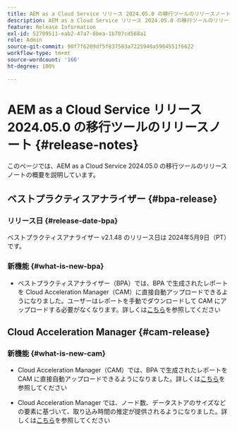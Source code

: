 ```yaml
---
title: AEM as a Cloud Service リリース 2024.05.0 の移行ツールのリリースノート
description: AEM as a Cloud Service リリース 2024.05.0 の移行ツールのリリースノート
feature: Release Information
exl-id: 52709511-eab2-47a7-8bea-1b707cd568a1
role: Admin
source-git-commit: 90f7f6209df5f837583a7225940a5984551f6622
workflow-type: tm+mt
source-wordcount: '166'
ht-degree: 100%

---
```


# AEM as a Cloud Service リリース 2024.05.0 の移行ツールのリリースノート {#release-notes}

このページでは、AEM as a Cloud Service 2024.05.0 の移行ツールのリリースノートの概要を説明しています。

## ベストプラクティスアナライザー {#bpa-release}

### リリース日 {#release-date-bpa}

ベストプラクティスアナライザー v2.1.48 のリリース日は 2024年5月9日（PT）です。

### 新機能 {#what-is-new-bpa}

* ベストプラクティスアナライザー（BPA）では、BPA で生成されたレポートを Cloud Acceleration Manager（CAM）に直接自動アップロードできるようになりました。ユーザーはレポートを手動でダウンロードして CAM にアップロードする必要がなくなります。詳しくは[こちら](https://experienceleague.adobe.com/ja/docs/experience-manager-cloud-service/content/migration-journey/cloud-migration/best-practices-analyzer/using-best-practices-analyzer)を参照してください

## Cloud Acceleration Manager {#cam-release}

### 新機能 {#what-is-new-cam}

* Cloud Acceleration Manager（CAM）では、BPA で生成されたレポートを CAM に直接自動アップロードできるようになりました。詳しくは[こちら](https://experienceleague.adobe.com/ja/docs/experience-manager-cloud-service/content/migration-journey/cloud-acceleration-manager/using-cam/cam-readiness-phase#best-practices-analysis)を参照してください

* Cloud Acceleration Manager では、ノード数、データストアのサイズなどの要素に基づいて、取り込み時間の推定が提供されるようになりました。詳しくは[こちら](https://experienceleague.adobe.com/ja/docs/experience-manager-cloud-service/content/migration-journey/cloud-migration/content-transfer-tool/ingesting-content)を参照してください
